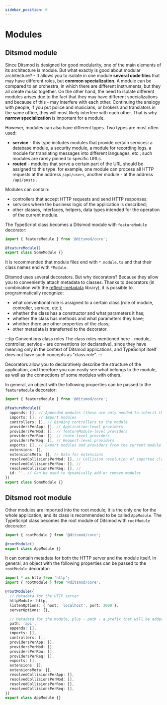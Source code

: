 ```yaml
---
sidebar_position: 0
---
```


# Modules

## Ditsmod module

Since Ditsmod is designed for good modularity, one of the main elements of its architecture is module. But what exactly is good about modular architecture? - It allows you to isolate in one module **several code files** that may have different roles, but **common specialization**. A module can be compared to an orchestra, in which there are different instruments, but they all create music together. On the other hand, the need to isolate different modules arises due to the fact that they may have different specializations and because of this - may interfere with each other. Continuing the analogy with people, if you put police and musicians, or brokers and translators in the same office, they will most likely interfere with each other. That is why **narrow specialization** is important for a module.

However, modules can also have different types. Two types are most often used:

- **service** - this type includes modules that provide certain services: a database module, a security module, a module for recording logs, a module for translating messages into different languages, etc.; such modules are rarely pinned to specific URLs.
- **routed** - modules that serve a certain part of the URL should be assigned to this type: for example, one module can process all HTTP requests at the address `/api/users`, another module - at the address `/api/posts` .

Modules can contain:
- controllers that accept HTTP requests and send HTTP responses;
- services where the business logic of the application is described;
- other classes, interfaces, helpers, data types intended for the operation of the current module.

The TypeScript class becomes a Ditsmod module with `featureModule` decorator:

```ts
import { featureModule } from '@ditsmod/core';

@featureModule()
export class SomeModule {}
```

It is recommended that module files end with `*.module.ts` and that their class names end with `*Module`.

Ditsmod uses several decorators. But why decorators? Because they allow you to conveniently attach metadata to classes. Thanks to decorators (in combination with the [reflect-metadata][1] library), it is possible to programmatically recognize:
- what conventional role is assigned to a certain class (role of module, controller, service, etc.);
- whether the class has a constructor and what parameters it has;
- whether the class has methods and what parameters they have;
- whether there are other properties of the class;
- other metadata is transferred to the decorator.

:::tip Conventions class roles
The class roles mentioned here - module, controller, service - are conventions (or declarative), since they have meaning only in the context of Ditsmod applications, and TypeScript itself does not have such concepts as "class role".
:::

Decorators allow you to declaratively describe the structure of the application, and therefore you can easily see what belongs to the module, as well as the connections of some modules with others.

In general, an object with the following properties can be passed to the `featureModule` decorator:

```ts
import { featureModule } from '@ditsmod/core';

@featureModule({
  appends: [], // Appended modules (these are only needed to inherit the path prefix from the current module)
  imports: [], // Import modules
  controllers: [], // Binding controllers to the module
  providersPerApp: [], // Application-level providers
  providersPerMod: [], // featureModule-level providers
  providersPerRou: [], // route-level providers
  providersPerReq: [], // Request-level providers
  exports: [], // Export modules and providers from the current module
  extensions: [],
  extensionsMeta: {}, // Data for extensions
  resolvedCollisionsPerMod: [], // Collision resolution of imported classes at the module level
  resolvedCollisionsPerRou: [], //                                    ...at the route level
  resolvedCollisionsPerReq: [], //                                    ...at the request level
  id: '', // Can be used to dynamically add or remove modules
})
export class SomeModule {}
```

## Ditsmod root module

Other modules are imported into the root module, it is the only one for the whole application, and its class is recommended to be called `AppModule`. The TypeScript class becomes the root module of Ditsmod with `rootModule` decorator:

```ts
import { rootModule } from '@ditsmod/core';

@rootModule()
export class AppModule {}
```

It can contain metadata for both the HTTP server and the module itself. In general, an object with the following properties can be passed to the `rootModule` decorator:

```ts
import * as http from 'http';
import { rootModule } from '@ditsmod/core';

@rootModule({
  // Metadata for the HTTP server
  httpModule: http,
  listenOptions: { host: 'localhost', port: 3000 },
  serverOptions: {},

  // Metadata for the module, plus - path - a prefix that will be added to all routes
  path: 'api',
  appends: [],
  imports: [],
  controllers: [],
  providersPerApp: [],
  providersPerMod: [],
  providersPerRou: [],
  providersPerReq: [],
  exports: [],
  extensions: [],
  extensionsMeta: {},
  resolvedCollisionsPerApp: [],
  resolvedCollisionsPerMod: [],
  resolvedCollisionsPerRou: [],
  resolvedCollisionsPerReq: [],
})
export class AppModule {}
```

[1]: https://www.npmjs.com/package/reflect-metadata
